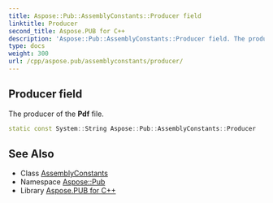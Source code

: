 ```yaml
---
title: Aspose::Pub::AssemblyConstants::Producer field
linktitle: Producer
second_title: Aspose.PUB for C++
description: 'Aspose::Pub::AssemblyConstants::Producer field. The producer of the Pdf file in C++.'
type: docs
weight: 300
url: /cpp/aspose.pub/assemblyconstants/producer/
---
```

## Producer field


The producer of the **Pdf** file.

```cpp
static const System::String Aspose::Pub::AssemblyConstants::Producer
```

## See Also

* Class [AssemblyConstants](../)
* Namespace [Aspose::Pub](../../)
* Library [Aspose.PUB for C++](../../../)
